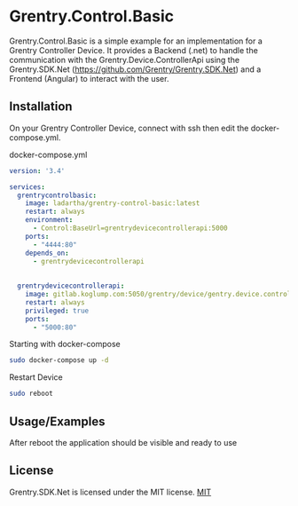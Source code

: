 
# Grentry.Control.Basic

Grentry.Control.Basic is a simple example for an implementation for a Grentry Controller Device. It provides a Backend (.net) to handle the communication with the
Grentry.Device.ControllerApi using the Grentry.SDK.Net (https://github.com/Grentry/Grentry.SDK.Net) and a Frontend (Angular) to interact
with the user.





## Installation

On your Grentry Controller Device, connect with ssh then edit the docker-compose.yml. 

docker-compose.yml
```yml
version: '3.4'

services:
  grentrycontrolbasic:
    image: ladartha/grentry-control-basic:latest
    restart: always
    environment:
      - Control:BaseUrl=grentrydevicecontrollerapi:5000
    ports:
      - "4444:80"
    depends_on:
      - grentrydevicecontrollerapi
    
  
  grentrydevicecontrollerapi:
    image: gitlab.koglump.com:5050/grentry/device/gentry.device.controllerapi:latest
    restart: always
    privileged: true
    ports:
      - "5000:80"
```

Starting with docker-compose

```bash
sudo docker-compose up -d
```

Restart Device

```bash
sudo reboot
```
## Usage/Examples

After reboot the application should be visible and ready to use


## License

Grentry.SDK.Net is licensed under the MIT license. [MIT](https://choosealicense.com/licenses/mit/)

